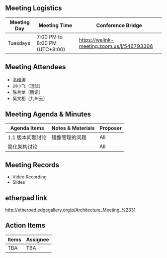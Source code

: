 ## Meeting Logistics

| Meeting Day  |  Meeting Time  | Conference Bridge  |
|---|---|---|
| Tuesdays  | 7:00 PM to 8:00 PM (UTC+8:00)   | https://welink-meeting.zoom.us/j/546793306  |


## Meeting Attendees
- [高维涛](https://gitee.com/Gao_Victor)
- 刘小飞（迅琥）
- 陈共龙（腾讯）
- 吴文相（九州云）

## Meeting Agenda & Minutes
|  Agenda Items  |  Notes & Materials   |  Proposer |
|---|---|---|
|  1.1 版本问题讨论 | 镜像管理的问题 | All |
|  简化架构讨论 |  | All |


## Meeting Records
- Video Recording
- Slides

## etherpad link

http://etherpad.edgegallery.org/p/Architecture_Meeting_%2331

## Action Items
|  Items | Assignee   |
|---|---|
| TBA  | TBA|TBA



